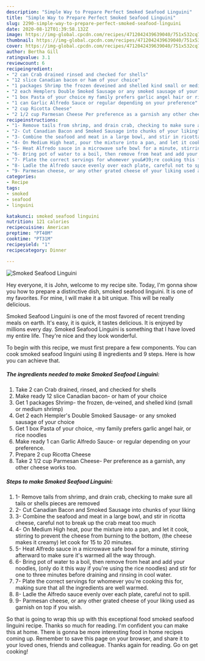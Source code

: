 ```yaml
---
description: "Simple Way to Prepare Perfect Smoked Seafood Linguini"
title: "Simple Way to Prepare Perfect Smoked Seafood Linguini"
slug: 2290-simple-way-to-prepare-perfect-smoked-seafood-linguini
date: 2020-08-12T01:39:58.132Z
image: https://img-global.cpcdn.com/recipes/4712042439639040/751x532cq70/smoked-seafood-linguini-recipe-main-photo.jpg
thumbnail: https://img-global.cpcdn.com/recipes/4712042439639040/751x532cq70/smoked-seafood-linguini-recipe-main-photo.jpg
cover: https://img-global.cpcdn.com/recipes/4712042439639040/751x532cq70/smoked-seafood-linguini-recipe-main-photo.jpg
author: Bertha Gill
ratingvalue: 3.1
reviewcount: 6
recipeingredient:
- "2 can Crab drained rinsed and checked for shells"
- "12 slice Canadian bacon or ham of your choice"
- "1 packages Shrimp the frozen deveined and shelled kind small or medium shrimp"
- "2 each Hemplers Double Smoked Sausage or any smoked sausage of your choice"
- "1 box Pasta of your choice my family prefers garlic angel hair or rice noodles"
- "1 can Garlic Alfredo Sauce or regular depending on your preference"
- "2 cup Ricotta Cheese"
- "2 1/2 cup Parmesan Cheese Per preference as a garnish any other cheese works too"
recipeinstructions:
- "1- Remove tails from shrimp, and drain crab, checking to make sure all tails or shells pieces are removed"
- "2- Cut Canadian Bacon and Smoked Sausage into chunks of your liking"
- "3- Combine the seafood and meat in a large bowl, and stir in ricotta cheese, careful not to break up the crab meat too much"
- "4- On Medium High heat, pour the mixture into a pan, and let it cook, stirring to prevent the cheese from burning to the bottom, (the cheese makes it creamy) let cook for 15 to 20 minutes."
- "5- Heat Alfredo sauce in a microwave safe bowl for a minute, stirring afterward to make sure it&#39;s warmed all the way through."
- "6- Bring pot of water to a boil, then remove from heat and add your noodles, (only do it this way if you&#39;re using the rice noodles) and stir for one to three minutes before draining and rinsing in cool water."
- "7- Plate the correct servings for whomever you&#39;re cooking this for, making sure that all the ingredients are well warmed."
- "8- Ladle the Alfredo sauce evenly over each plate, careful not to spill."
- "9- Parmesan cheese, or any other grated cheese of your liking used as garnish on top if you wish."
categories:
- Recipe
tags:
- smoked
- seafood
- linguini

katakunci: smoked seafood linguini 
nutrition: 121 calories
recipecuisine: American
preptime: "PT40M"
cooktime: "PT31M"
recipeyield: "1"
recipecategory: Dinner

---
```



![Smoked Seafood Linguini](https://img-global.cpcdn.com/recipes/4712042439639040/751x532cq70/smoked-seafood-linguini-recipe-main-photo.jpg)

Hey everyone, it is John, welcome to my recipe site. Today, I'm gonna show you how to prepare a distinctive dish, smoked seafood linguini. It is one of my favorites. For mine, I will make it a bit unique. This will be really delicious.

Smoked Seafood Linguini is one of the most favored of recent trending meals on earth. It's easy, it is quick, it tastes delicious. It is enjoyed by millions every day. Smoked Seafood Linguini is something that I have loved my entire life. They're nice and they look wonderful.




To begin with this recipe, we must first prepare a few components. You can cook smoked seafood linguini using 8 ingredients and 9 steps. Here is how you can achieve that.

<!--inarticleads1-->

##### The ingredients needed to make Smoked Seafood Linguini:

1. Take 2 can Crab drained, rinsed, and checked for shells
1. Make ready 12 slice Canadian bacon- or ham of your choice
1. Get 1 packages Shrimp- the frozen, de-veined, and shelled kind (small or medium shrimp)
1. Get 2 each Hempler&#39;s Double Smoked Sausage- or any smoked sausage of your choice
1. Get 1 box Pasta of your choice, -my family prefers garlic angel hair, or rice noodles
1. Make ready 1 can Garlic Alfredo Sauce- or regular depending on your preference.
1. Prepare 2 cup Ricotta Cheese
1. Take 2 1/2 cup Parmesan Cheese- Per preference as a garnish, any other cheese works too.




<!--inarticleads2-->

##### Steps to make Smoked Seafood Linguini:

1. 1- Remove tails from shrimp, and drain crab, checking to make sure all tails or shells pieces are removed
1. 2- Cut Canadian Bacon and Smoked Sausage into chunks of your liking
1. 3- Combine the seafood and meat in a large bowl, and stir in ricotta cheese, careful not to break up the crab meat too much
1. 4- On Medium High heat, pour the mixture into a pan, and let it cook, stirring to prevent the cheese from burning to the bottom, (the cheese makes it creamy) let cook for 15 to 20 minutes.
1. 5- Heat Alfredo sauce in a microwave safe bowl for a minute, stirring afterward to make sure it&#39;s warmed all the way through.
1. 6- Bring pot of water to a boil, then remove from heat and add your noodles, (only do it this way if you&#39;re using the rice noodles) and stir for one to three minutes before draining and rinsing in cool water.
1. 7- Plate the correct servings for whomever you&#39;re cooking this for, making sure that all the ingredients are well warmed.
1. 8- Ladle the Alfredo sauce evenly over each plate, careful not to spill.
1. 9- Parmesan cheese, or any other grated cheese of your liking used as garnish on top if you wish.




So that is going to wrap this up with this exceptional food smoked seafood linguini recipe. Thanks so much for reading. I'm confident you can make this at home. There is gonna be more interesting food in home recipes coming up. Remember to save this page on your browser, and share it to your loved ones, friends and colleague. Thanks again for reading. Go on get cooking!
